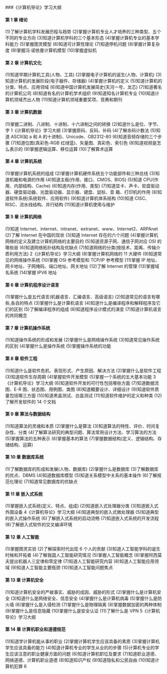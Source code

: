 ###《计算机导论》学习大纲


#### 第 1 章 绪论
(1)了解计算机学科发展历程与趋势
(2)掌握计算机专业人才培养的三种类型、五个不同的专业方向
(3)知道计算机学科的三个基本形态
(4)掌握计算机专业的基本学科能力
(5)掌握图灵模型
(6)知道可计算性理论
(7)知道停机问题
(8)掌握计算复杂度
(9)掌握冯·诺依曼计算机模型
(10)掌握虚拟机

#### 第 2 章 计算机文化
(1)知道早期计算机工具(人物、工具)
(2)掌握电子计算机的诞生(人物、计算机)
(3)知道计算机的发展阶段(电子器件、存储器)
(4)掌握计算机的定义
(5)知道计算机的分类、特点、应用领域
(6)知道中国计算机发展简史(天河一号、龙芯)
(7)知道著名的计算机公司
(8)知道有名的计算机学术组织
(9)知道知名计算机专业
(10)知道计算机领域杰出人物
(11)知道计算机领域重要奖项、竞赛和期刊

#### 第 3 章 计算机数据
(1)掌握二进制、八进制、十进制、十六进制之间的转换
(2)知道什么是位、字节、字
1《计算机导论》学习大纲
(3)掌握原码、反码、补码
(4)了解余码计数法
(5)知道 ASCII(如 a 和 A 的十进制)、Unicode、GB2312-80
(6)知道音频存储的三个步骤
(7)知道位图(真彩色-RGB 红绿蓝)、矢量图、真彩色、索引色
(8)知道视频是怎么表示的
(9)掌握逻辑运算、移位运算
(10)了解算术运算

#### 第 4 章 计算机系统
(1)掌握计算机系统的组成
(2)掌握计算机硬件系统五个功能部件和三种总线
(3)知道机箱和电源的作用
(4)知道主板(作用、接口、CMOS、BIOS)
(5)知道 CPU(作用、内部结构、Cache)
(6)知道内存(作用、类型)
(7)知道显卡、声卡、软盘驱动器、硬盘驱动器、光盘驱动器、显示器、键盘、鼠标、音
箱、打印机的作用
(8)知道软件系统(系统软件、应用软件)
(9)知道计算机体系结构
(10)知道 CISC、RISC、流水线结构、并行结构
(11)知道计算机使用与维护

#### 第 5 章 计算机网络
(1)知道 Internet、internet、intranet、extranet、www、Internet2、ARPAnet
(2)了解 Internet 在中国的现状
(3)知道 Internet 存在的六个问题
(4)掌握计算机网络的定义及建立计算机网络的主要目的
(5)知道资源子网、通信子网对应 OSI 的哪些层
(6)知道网络拓扑结构及优缺点
(7)知道网络的分类(按技术、距离、传输介质利用方法)
2《计算机导论》学习大纲
(8)掌握计算机网络的 11 大硬件
(9)知道常见的网络操作系统
(10)掌握 OSI 参考模型和 TCP/IP 参考模型
(11)掌握 IP 地址、网卡地址、子网掩码、端口地址、网关地址
(12)了解 Internet 的管理
(13)掌握域名系统
(14)掌握 IPV6 地址

#### 第 6 章 计算机程序设计语言
(1)掌握什么是五代语言(机器语言、汇编语言、高级语言)
(2)知道常见的语言有哪些,各自的特点
(3)掌握什么是计算机语言
(4)知道什么是编译程序和解释程序及它们的区别
(5)了解编译程序的组成
(6)知道程序设计模式的演变
(7)知道计算机语言的共同概念

#### 第 7 章 计算机操作系统
(1)知道操作系统的形成和发展
(2)掌握什么是网络操作系统
(3)知道常见操作系统的区别
(4)掌握什么是操作系统
(5)掌握操作系统的功能

#### 第 8 章 软件工程
(1)知道什么是软件危机、表现形式、产生原因、解决方法
(2)掌握什么是软件工程
(3)知道软件生存周期
(4)掌握软件开发模型
(5)掌握一个系统的五大基本功能
3《计算机导论》学习大纲
(6)知道软件开发的可行性包括哪些方面
(7)知道数据流图、E-R 图、状态图、用例图、类图
(8)知道概要设计、详细设计
(9)知道软件质量包括哪三方面
(10)知道黑盒测试、白盒测试
(11)知道软件维护的定义和种类
(12)了解开发软件的 14 个文档

#### 第 9 章 算法与数据结构
(1)知道算法的灵魂和本质
(2)掌握什么是算法
(3)知道算法的特性、评价、时间复杂性、分类
(4)了解算法研究的典型问题、算法常用设计方法、学习算法的方法
(5)掌握算法的五种表示
(6)掌握基本的算法
(7)掌握数据结构(定义、逻辑结构、存储结构、运算)

#### 第 10 章 数据库系统
(1)了解数据库的形成和发展(人物、数据库)
(2)掌握什么是数据库
(3)了解数据库的优点、DBMS
(4)知道数据库模型
(5)知道关系模型中关系的基本操作
(6)了解规范化理论
(7)知道常见数据库的优缺点

#### 第 11 章 嵌入式系统
(1)掌握嵌入式系统(定义、特点、组成)
(2)知道嵌入式处理器分类
(3)知道嵌入式外围设备
4《计算机导论》学习大纲
(4)知道典型的嵌入式微处理器
(5)知道典型的嵌入式操作系统
(6)了解嵌入式系统的启动流畅
(7)知道嵌入式系统的开发流程
(8)了解嵌入式软件的交叉编译环境

#### 第 12 章 人工智能
(1)掌握图灵实验
(2)了解探索时代出现 6 个人的贡献
(3)知道人工智能学科的诞生时候和开拓者
(4)了解我国人工智能研究情况
(5)掌握人工智能概念
(6)掌握阿西莫夫提出机器人三定律和零定律
(7)知道人工智能研究内容
(8)知道人工智能应用领域
(9)知道人工智能主要瓶颈
(10)知道人工智能问题焦点

#### 第 13 章 计算机安全
(1)知道计算机安全的严峻事实、威胁的成因、威胁的形式
(2)掌握什么是计算机安全
(3)知道什么是网络安全、信息安全
(4)掌握什么是计算机病毒
(5)掌握什么是防火墙
(6)掌握什么是入侵检测
(7)掌握什么是物理隔离
(8)掌握数据加密的两种体制
(9)掌握什么是信息隐藏
(10)掌握什么是安全认证
(11)了解什么是 VPN
5《计算机导论》学习大纲

#### 第 14 章 计算机职业和道德规范
(1)知道学计算机能从事的职业
(2)掌握计算机学生应该具备的素质
(3)掌握计算机学生应该具备的能力
(4)知道计算机专业的学生从业的的步骤
(5)计算机专业的学生应该注意的职业健康方面的问题
(6)知道计算机职位及要求
(7)知道职业道德、网络道德、计算机职业道德
(8)知道知识产权
(9)知道隐私和公民自由
(10)知道计算机犯罪
6